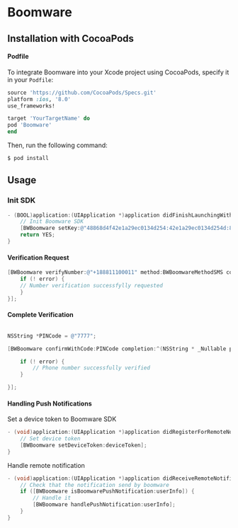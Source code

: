 # Boomware

## Installation with CocoaPods

#### Podfile

To integrate Boomware into your Xcode project using CocoaPods, specify it in your `Podfile`:

```ruby
source 'https://github.com/CocoaPods/Specs.git'
platform :ios, '8.0'
use_frameworks!

target 'YourTargetName' do
pod 'Boomware'
end
```

Then, run the following command:

```bash
$ pod install
```

## Usage

### Init SDK
```objective-c
- (BOOL)application:(UIApplication *)application didFinishLaunchingWithOptions:(NSDictionary *)launchOptions {
    // Init Boomware SDK
    [BWBoomware setKey:@"48868d4f42e1a29ec0134d254:42e1a29ec0134d254d:8f9ad63d594685df7d"];
    return YES;
}
```

####  Verification Request

```objective-c
[BWBoomware verifyNumber:@"+188811100011" method:BWBoomwareMethodSMS completion:^(NSError * _Nullable error) {
    if (! error) {
    // Number verification successfylly requested
    }
}];

```


#### Complete Verification

```objective-c

NSString *PINCode = @"7777";

[BWBoomware confirmWithCode:PINCode completion:^(NSString * _Nullable phoneNumber, NSString * _Nullable requestId, NSError * _Nullable error) {

    if (! error) {
        // Phone number successfully verified
    }

}];
```

#### Handling Push Notifications

Set a device token to Boomware SDK

```objective-c
- (void)application:(UIApplication *)application didRegisterForRemoteNotificationsWithDeviceToken:(NSData *)deviceToken {
    // Set device token
    [BWBoomware setDeviceToken:deviceToken];
}
```

Handle remote notification

```objective-c
- (void)application:(UIApplication *)application didReceiveRemoteNotification:(NSDictionary *)userInfo fetchCompletionHandler:(void (^)(UIBackgroundFetchResult))completionHandler {
    // Check that the notification send by boomware
    if ([BWBoomware isBoomwarePushNotification:userInfo]) {
        // Handle it
        [BWBoomware handlePushNotification:userInfo];
    }
}
```

